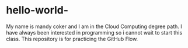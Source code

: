 # hello-world-
My name is mandy coker and I am in the Cloud Computing degree path. I have always been interested in programming so i cannot wait to start this class. 
This repository is for practicing the GitHub Flow.

